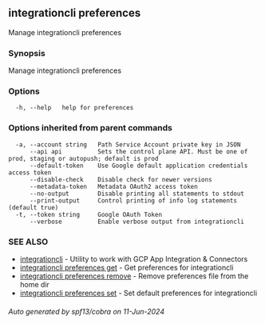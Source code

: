 ## integrationcli preferences

Manage integrationcli preferences

### Synopsis

Manage integrationcli preferences

### Options

```
  -h, --help   help for preferences
```

### Options inherited from parent commands

```
  -a, --account string   Path Service Account private key in JSON
      --api api          Sets the control plane API. Must be one of prod, staging or autopush; default is prod
      --default-token    Use Google default application credentials access token
      --disable-check    Disable check for newer versions
      --metadata-token   Metadata OAuth2 access token
      --no-output        Disable printing all statements to stdout
      --print-output     Control printing of info log statements (default true)
  -t, --token string     Google OAuth Token
      --verbose          Enable verbose output from integrationcli
```

### SEE ALSO

* [integrationcli](integrationcli.md)	 - Utility to work with GCP App Integration & Connectors
* [integrationcli preferences get](integrationcli_preferences_get.md)	 - Get preferences for integrationcli
* [integrationcli preferences remove](integrationcli_preferences_remove.md)	 - Remove preferences file from the home dir
* [integrationcli preferences set](integrationcli_preferences_set.md)	 - Set default preferences for integrationcli

###### Auto generated by spf13/cobra on 11-Jun-2024
